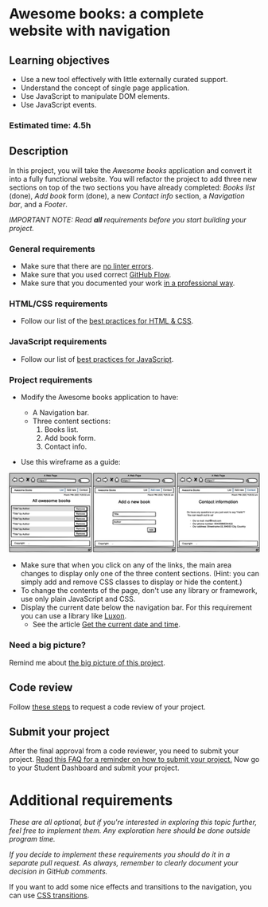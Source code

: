
# Awesome books: a complete website with navigation

## Learning objectives

- Use a new tool effectively with little externally curated support.
- Understand the concept of single page application.
- Use JavaScript to manipulate DOM elements.
- Use JavaScript events.

### Estimated time: 4.5h

## Description

In this project, you will take the *Awesome books* application and convert it into a fully functional website. You will refactor the project to add three new sections on top of the two sections you have already completed: *Books list* (done), *Add book* form (done), a new *Contact info* section, a *Navigation bar*, and a *Footer*.

*IMPORTANT NOTE: Read **all** requirements before you start building your project.*

### General requirements

- Make sure that there are [no linter errors](https://github.com/microverseinc/linters-config).
- Make sure that you used correct [GitHub Flow](https://github.com/microverseinc/curriculum-transversal-skills/blob/main/git-github/articles/github_flow.md).
- Make sure that you documented your work [in a professional way](https://github.com/microverseinc/curriculum-transversal-skills/blob/main/documentation/articles/professional_repo_rules.md).

### HTML/CSS requirements

- Follow our list of the [best practices for HTML & CSS](https://github.com/microverseinc/curriculum-html-css/blob/main/articles/html_css_best_practices.md).

### JavaScript requirements

- Follow our list of [best practices for JavaScript](https://github.com/microverseinc/curriculum-html-css/blob/main/articles/javascript_best_practices.md).

### Project requirements

- Modify the Awesome books application to have:
  - A Navigation bar.
  - Three content sections:
    1. Books list.
    2. Add book form.
    3. Contact info.

- Use this wireframe as a guide:
<p align="center">
  <img src="./images/awesome_books_full_website.png" alt="Basic UI"  width="900px"/>
</p>

- Make sure that when you click on any of the links, the main area changes to display only one of the three content sections. (Hint: you can simply add and remove CSS classes to display or hide the content.)
- To change the contents of the page, don't use any library or framework, use only plain JavaScript and CSS.
- Display the current date below the navigation bar. For this requirement you can use a library like [Luxon](https://moment.github.io/luxon/docs/manual/install.html).
  - See the article [Get the current date and time](https://moment.github.io/luxon/docs/manual/tour.html#get-the-current-date-and-time).

### Need a big picture?

Remind me about [the big picture of this project](https://github.com/microverseinc/curriculum-javascript/blob/main/books/sneak_peek.md).

## Code review

Follow [these steps](https://github.com/microverseinc/curriculum-transversal-skills/blob/main/code-review/articles/how_to_ask_for_a_code_review.md) to request a code review of your project.

## Submit your project

After the final approval from a code reviewer, you need to submit your project.
[Read this FAQ for a reminder on how to submit your project.](https://microverse.zendesk.com/hc/en-us/articles/360061344234)
Now go to your Student Dashboard and submit your project.

# Additional requirements

*These are all optional, but if you're interested in exploring this topic further, feel free to implement them. Any exploration here should be done outside program time.*

*If you decide to implement these requirements you should do it in a separate pull request. As always, remember to clearly document your decision in GitHub comments.*

If you want to add some nice effects and transitions to the navigation, you can use [CSS transitions](https://www.w3schools.com/css/css3_transitions.asp).
